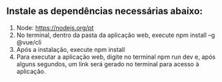 ## Instale as dependências necessárias abaixo:
1. Node: https://nodejs.org/pt 
2. No terminal, dentro da pasta da aplicação web, execute npm install –g @vue/cli
3. Após a instalação, execute npm install
4. Para executar a aplicação web, digite no terminal npm run dev e, após alguns
segundos, um link será gerado no terminal para acesso à aplicação.
